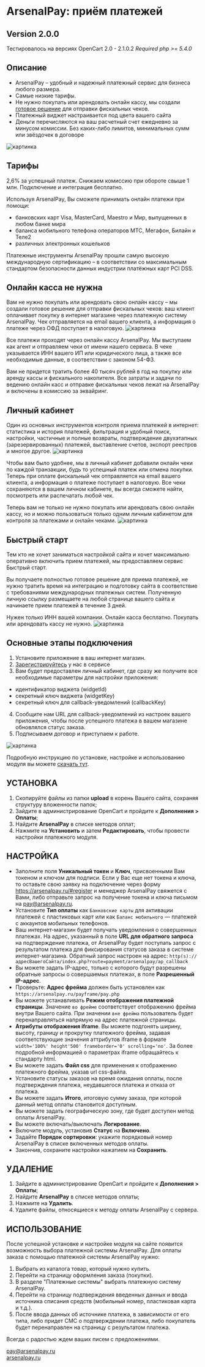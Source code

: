 # ArsenalPay: приём платежей

## Version 2.0.0

Тестировалось на версиях OpenCart 2.0 - 2.1.0.2
*Required php >= 5.4.0*

## Описание
 - ArsenalPay – удобный и надежный платежный сервис для бизнеса любого размера.
 - Самые низкие тарифы.
 - Не нужно покупать или арендовать онлайн кассу, мы создали [готовое решение](https://arsenalpay.ru/cashbox.html) для отправки фискальных чеков.
 - Платежный виджет настраивается под цвета вашего сайта
 - Деньги перечисляются на ваш расчетный счет ежедневно за минусом комиссии. Без каких-либо лимитов, минимальных сумм или звёздочек в договоре
 
![картинка](https://arsenalpay.ru/images/1-ArsenalPay-priem-platezhej-na-sajte-besplatnaya-onlajn-kassa.png "Прием платежей на сайте")

## Тарифы
2,6% за успешный платеж. Снижаем комиссию при обороте свыше 1 млн. Подключение и интеграция бесплатно.

Используя ArsenalPay, Вы сможете принимать онлайн платежи при помощи:
 - банковских карт Visa, MasterCard, Maestro и Мир, выпущенных в любом банке мира
 - баланса мобильного телефона операторов МТС, Мегафон, Билайн и Теле2
 - различных электронных кошельков

Платежные инструменты ArsenalPay прошли самую высокую международную сертификацию – в соответствии со максимальным стандартом безопасности данных индустрии платёжных карт PCI DSS.

## Онлайн касса не нужна
Вам не нужно покупать или арендовать свою онлайн кассу – мы создали готовое решение для отправки фискальных чеков: ваш клиент оплачивает покупку в интернет магазине через платежную систему ArsenalPay. Чек отправляется на email вашего клиента, а информация о платеже через ОФД поступает в налоговую.
![картинка](https://arsenalpay.ru/images/2-ArsenalPay-onlajn-kassa-besplatno.png "Онлайн касса бесплатно")

Все платежи проходят через онлайн кассу ArsenalPay. Мы выступаем как агент и отправляем чеки от имени нашего сервиса. В чеке указывается ИНН вашего ИП или юридического лица, а также все необходимые данные, в соответствии с законом 54-ФЗ.

Вам не придется тратить более 40 тысяч рублей в год на покупку или аренду кассы и фискального накопителя. Все затраты и задачи по ведению онлайн касс и отправке фискальных чеков лежат на ArsenalPay и включены в комиссию за эквайринг.

## Личный кабинет
Один из основных инструментов контроля приема платежей в интернет: статистика и история платежей, фильтрация и удобный поиск, настройки, частичные и полные возвраты, подтверждение двухэтапных (зарезервированных) платежей, выставление счетов, экспорт реестров и многое другое.
![картинка](https://arsenalpay.ru/images/3-ArsenalPay-fiskalnye-cheki-v-lichnom-kabinete.png "Удобный личный кабинет")

Чтобы вам было удобнее, мы в личный кабинет добавили онлайн чеки по каждой транзакции, будь то успешный платеж или отмена покупки. Теперь при оплате фискальный чек отправляется на email вашего клиента, а информация о платеже поступает в налоговую. Все чеки сохраняются в вашем личном кабинете, вы всегда сможете найти, посмотреть или распечатать любой чек.

Теперь вам не только не нужно покупать или арендовать свою онлайн кассу, но и можно пользоваться только одним личным кабинетом для контроля за платежами и онлайн чеками.
![картинка](https://arsenalpay.ru/images/4-ArsenalPay-fiskalnye-cheki-v-vashem-mobilnom.png "Все чеки у вас в мобильном")

## Быстрый старт
Тем кто не хочет заниматься настройкой сайта и хочет максимально оперативно включить прием платежей, мы предоставляем сервис Быстрый старт.

Вы получаете полностью готовое решение для приема платежей, не нужно тратить время на интеграцию и подготовку сайта в соответствие с требованиями международных платежных систем. Полученную личную ссылку размещаете на любой странице вашего сайта и начинаете прием платежей в течение 3 дней.

Нужен только ИНН вашей компании. Онлайн касса бесплатно. Покупать или арендовать кассу не нужно.
![картинка](https://arsenalpay.ru/images/5-ArsenalPay-bystryj-start-platezhej-na-sajte-onlajn-kassa-besplatno.png "Быстрый старт")

## Основные этапы подключения
1. Установите приложение в ваш интернет магазин.
2. [Зарегистрируйтесь](https://arsenalpay.ru/dashboard/register?step=1) у нас в сервисе
3. Вам будет предоставлен личный кабинет, где сразу же получите все необходимые параметры для настройки приложения:
- идентификатор виджета (widgetId)
- секретный ключ виджета (widgetKey)
- секретный ключ для callback-уведомлений (callbackKey)
4. Сообщите нам URL для callback-уведомлений из настроек вашего приложения, чтобы после успешного платежа в вашем магазине обновлялся статус заказа.
5. Подписываем договор и приступаем к работе.

![картинка](https://arsenalpay.ru/images/6-ArsenalPay-vidzhet-oplaty-v-firmennyx-cvetax-vashego-sajta.png "Виджет оплаты в ваших фирменных цветах")

Подробную инструкцию по установке, настройке и использованию модуля вы можете [скачать тут](https://arsenalpay.ru/instructions/Bitrix_%D0%A1%D0%9C%D0%A1_instruction.pdf).

## УСТАНОВКА
1. Скопируйте файлы из папки **upload** в корень Вашего сайта, сохраняя структуру вложенности папок;
2. Зайдите в администрирование OpenCart и пройдите к **Дополнения > Оплаты**;
3. Найдите **ArsenalPay** в списке методов оплат;
4. Нажмите на **Установить** и затем **Редактировать**, чтобы провести настройки платежного модуля.

## НАСТРОЙКА
 - Заполните поля **Уникальный токен** и **Ключ**, присвоенными Вам токеном и ключом для подписи. Если у Вас еще нет токена и ключа, то оставьте свою заявку на подключение через форму https://arsenalpay.ru/#register и менеджер ArsenalPay свяжется с Вами, либо отправьте запрос на получение токена и ключа письмом на pay@arsenalpay.ru. 
 - Установите **Тип оплаты** как `Банковские карты` для активации платежей с пластиковых карт или  как `Баланс мобильного` — платежей с аккаунтов мобильных телефонов.
 - Ваш интернет-магазин будет получать уведомления о совершенных платежах. На адрес, указанный в поле **URL для обратного запроса** на подтверждение платежа, от ArsenalPay будет поступать запрос с результатом платежа для фиксирования статусов заказа в системе интернет-магазина. Обратный запрос настроен на адрес: `http(s)://адресВашегоСайта/index.php?route=payment/arsenalpay/ap_callback`
 - Вы можете задать IP-адрес, только с которого будут разрешены обратные запросы о совершаемых платежах, в поле **Разрешенный IP-адрес**.
 - Проверьте: **Адрес фрейма** должен быть установлен как `https://arsenalpay.ru/payframe/pay.php`
 - Вы можете устанавливать **Режим отображения платежной страницы**. Значение `во фрейме` соответствует отображению фрейма внутри Вашего сайта. При значении `вне фрейма` пользователь будет перенаправляться напрямую на адрес платежной страницы.
 - **Атрибуты отображения iframe**. Вы можете подгонять ширину, высоту, границу и прокрутку платежного фрейма, задавая соответствующие значения аттрибутов iframe в формате `width='100%' height'500' frameborder='0' scrolling='no'`. За более подробной информацией о параметрах iframe обращайтесь к стандарту html.
 - Вы можете задать **Файл css** для применения к отображению платежного фрейма, указав url css-файла.
 - Установите статусы заказов на время ожидания оплаты, после подтверждения платежа, неудавшегося платежа и отказа от платежа.
 - Вы можете задать **Итого**, итоговую сумму заказа, при которой данный метод оплаты становится доступным.
 - Вы можете задать географическую зону, где будет доступен метод оплаты ArsenalPay. 
 - Вы можете включать/выключать **Логирование**.
 - Включите модуль, установив **Статус** на **Включено**.
 - Задайте **Порядок сортировки**: укажите порядковый номер ArsenalPay в списке включенных методов оплаты.
 - Закончив, сохраните настройки нажатием на **Сохранить**.

## УДАЛЕНИЕ
1. Зайдите в администрирование OpenCart и пройдите к **Дополнения > Оплаты**;
2. Найдите **ArsenalPay** в списке методов оплаты;
3. Нажмите на **Удалить**.
4. Удалите файлы, относящиеся к методу оплаты ArsenalPay с сервера.

## ИСПОЛЬЗОВАНИЕ
После успешной установке и настройке модуля на сайте появится возможность выбора платежной системы ArsenalPay.
Для оплаты заказа с помощью платежной системы ArsenalPay нужно:

1. Выбрать из каталога товар, который нужно купить.
2. Перейти на страницу оформления заказа (покупки).
3. В разделе "Платежные системы" выбрать платежную систему ArsenalPay.
4. Перейти на страницу подтверждения введенных данных и ввода источника списания средств (мобильный номер, пластиковая карта и т.д.).
5. После ввода данных об источнике платежа, в зависимости от его типа, либо придет СМС о подтверждении платежа, либо покупатель будет перенаправлен на страницу с результатом платежа.

Всегда с радостью ждем ваших писем с предложениями. 

pay@arsenalpay.ru  
[arsenalpay.ru](https://arsenalpay.ru)
